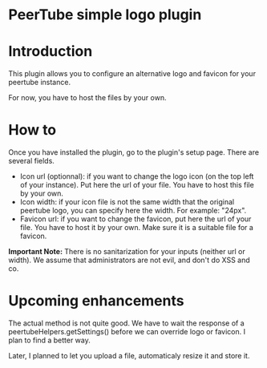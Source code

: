 # PeerTube simple logo plugin

# Introduction

This plugin allows you to configure an alternative logo and favicon for your peertube instance.

For now, you have to host the files by your own.

# How to

Once you have installed the plugin, go to the plugin's setup page.
There are several fields.

- Icon url (optionnal): if you want to change the logo icon (on the top left of your instance). Put here the url of your file. You have to host this file by your own.
- Icon width: if your icon file is not the same width that the original peertube logo, you can specify here the width. For example: "24px".
- Favicon url: if you want to change the favicon, put here the url of your file. You have to host it by your own. Make sure it is a suitable file for a favicon.

**Important Note:** There is no sanitarization for your inputs (neither url or width). We assume that administrators are not evil, and don't do XSS and co.

# Upcoming enhancements

The actual method is not quite good. We have to wait the response of a peertubeHelpers.getSettings() before we can override logo or favicon.
I plan to find a better way.

Later, I planned to let you upload a file, automaticaly resize it and store it.
